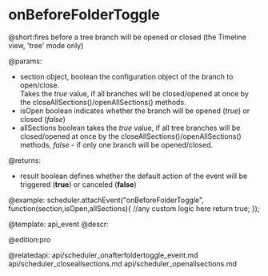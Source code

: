 onBeforeFolderToggle
=============

@short:fires before a tree branch will be opened or closed (the Timeline view, 'tree' mode only)

@params:
- section	object, boolean 	the configuration object of the branch to open/close. <br> Takes the <i>true</i> value, if all branches will be closed/opened at once by the closeAllSections()/openAllSections() methods.
- isOpen		boolean		indicates whether the branch will be opened (<i>true</i>) or closed (<i>false</i>)
- allSections	boolean 	takes the <i>true</i> value, if all tree branches will be closed/opened at once by the closeAllSections()/openAllSections() methods, <i>false</i> - if only one branch will be opened/closed.

@returns: 
- result     boolean       defines whether the default action of the event will be triggered (<b>true</b>) or canceled (<b>false</b>)


@example:
scheduler.attachEvent("onBeforeFolderToggle", function(section,isOpen,allSections){
	//any custom logic here
	return true;
});



@template:	api_event
@descr: 

@edition:pro

@relatedapi:
api/scheduler_onafterfoldertoggle_event.md
api/scheduler_closeallsections.md
api/scheduler_openallsections.md

